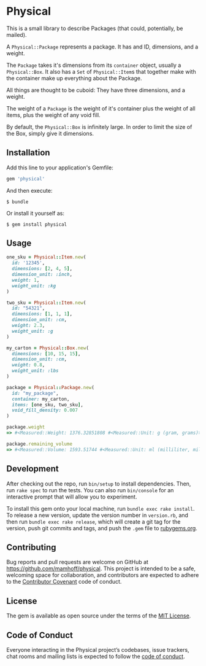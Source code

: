 # Physical

This is a small library to describe Packages (that could, potentially, be mailed).

A `Physical::Package` represents a package. It has and ID, dimensions, and a weight.

The `Package` takes it's dimensions from its `container` object, usually a `Physical::Box`.
It also has a `Set` of `Physical::Item`s that together make with the container make up everything
about the Package.

All things are thought to be cuboid: They have three dimensions, and a weight.

The weight of a `Package` is the weight of it's container plus the weight of all items, plus the weight
of any void fill.

By default, the `Physical::Box` is infinitely large. In order to limit the size of the Box, simply give it
dimensions.

## Installation

Add this line to your application's Gemfile:

```ruby
gem 'physical'
```

And then execute:

    $ bundle

Or install it yourself as:

    $ gem install physical

## Usage

```ruby
one_sku = Physical::Item.new(
  id: '12345',
  dimensions: [2, 4, 5],
  dimension_unit: :inch,
  weight: 1,
  weight_unit: :kg
)

two_sku = Physical::Item.new(
  id: "54321",
  dimensions: [1, 1, 1],
  dimension_unit: :cm,
  weight: 2.3,
  weight_unit: :g
)

my_carton = Physical::Box.new(
  dimensions: [10, 15, 15],
  dimension_unit: :cm,
  weight: 0.8,
  weight_unit: :lbs
)

package = Physical::Package.new(
  id: "my_package",
  container: my_carton,
  items: [one_sku, two_sku],
  void_fill_density: 0.007
)

package.weight
=> #<Measured::Weight: 1376.32851808 #<Measured::Unit: g (gram, grams)>>

package.remaining_volume
=> #<Measured::Volume: 1593.51744 #<Measured::Unit: ml (milliliter, millilitre, milliliters, millilitres) 1/1000 l>>
```
## Development

After checking out the repo, run `bin/setup` to install dependencies. Then, run `rake spec` to run the tests. You can also run `bin/console` for an interactive prompt that will allow you to experiment.

To install this gem onto your local machine, run `bundle exec rake install`. To release a new version, update the version number in `version.rb`, and then run `bundle exec rake release`, which will create a git tag for the version, push git commits and tags, and push the `.gem` file to [rubygems.org](https://rubygems.org).

## Contributing

Bug reports and pull requests are welcome on GitHub at https://github.com/mamhoff/physical. This project is intended to be a safe, welcoming space for collaboration, and contributors are expected to adhere to the [Contributor Covenant](http://contributor-covenant.org) code of conduct.

## License

The gem is available as open source under the terms of the [MIT License](https://opensource.org/licenses/MIT).

## Code of Conduct

Everyone interacting in the Physical project’s codebases, issue trackers, chat rooms and mailing lists is expected to follow the [code of conduct](https://github.com/[USERNAME]/physical/blob/master/CODE_OF_CONDUCT.md).
